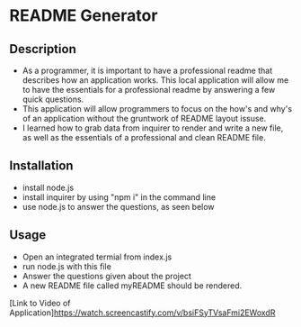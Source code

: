 # README Generator

## Description

- As a programmer, it is important to have a professional readme that describes how an application works. This local application will allow me to have the essentials for a professional readme by answering a few quick questions. 
- This application will allow programmers to focus on the how's and why's of an application without the gruntwork of README layout issuse. 
- I learned how to grab data from inquirer to render and write a new file, as well as the essentials of a professional and clean README file. 

## Installation

- install node.js
- install inquirer by using "npm i" in the command line
- use node.js to answer the questions, as seen below

## Usage

- Open an integrated termial from index.js
- run node.js with this file
- Answer the questions given about the project
- A new README file called myREADME should be rendered. 



[Link to Video of Application]https://watch.screencastify.com/v/bsiFSyTVsaFmi2EWoxdR
